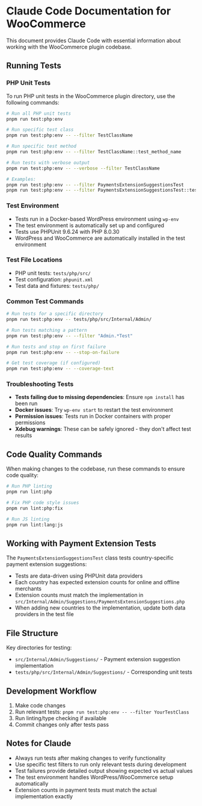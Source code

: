 # Claude Code Documentation for WooCommerce

This document provides Claude Code with essential information about working with the WooCommerce plugin codebase.

## Running Tests

### PHP Unit Tests

To run PHP unit tests in the WooCommerce plugin directory, use the following commands:

```bash
# Run all PHP unit tests
pnpm run test:php:env

# Run specific test class
pnpm run test:php:env -- --filter TestClassName

# Run specific test method
pnpm run test:php:env -- --filter TestClassName::test_method_name

# Run tests with verbose output
pnpm run test:php:env -- --verbose --filter TestClassName

# Examples:
pnpm run test:php:env -- --filter PaymentsExtensionSuggestionsTest
pnpm run test:php:env -- --filter PaymentsExtensionSuggestionsTest::test_get_country_extensions_count_with_merchant_selling_online
```

### Test Environment

- Tests run in a Docker-based WordPress environment using `wp-env`
- The test environment is automatically set up and configured
- Tests use PHPUnit 9.6.24 with PHP 8.0.30
- WordPress and WooCommerce are automatically installed in the test environment

### Test File Locations

- PHP unit tests: `tests/php/src/`
- Test configuration: `phpunit.xml`
- Test data and fixtures: `tests/php/`

### Common Test Commands

```bash
# Run tests for a specific directory
pnpm run test:php:env -- tests/php/src/Internal/Admin/

# Run tests matching a pattern
pnpm run test:php:env -- --filter "Admin.*Test"

# Run tests and stop on first failure
pnpm run test:php:env -- --stop-on-failure

# Get test coverage (if configured)
pnpm run test:php:env -- --coverage-text
```

### Troubleshooting Tests

- **Tests failing due to missing dependencies**: Ensure `npm install` has been run
- **Docker issues**: Try `wp-env start` to restart the test environment
- **Permission issues**: Tests run in Docker containers with proper permissions
- **Xdebug warnings**: These can be safely ignored - they don't affect test results

## Code Quality Commands

When making changes to the codebase, run these commands to ensure code quality:

```bash
# Run PHP linting
pnpm run lint:php

# Fix PHP code style issues
pnpm run lint:php:fix

# Run JS linting
pnpm run lint:lang:js
```

## Working with Payment Extension Tests

The `PaymentsExtensionSuggestionsTest` class tests country-specific payment extension suggestions:

- Tests are data-driven using PHPUnit data providers
- Each country has expected extension counts for online and offline merchants
- Extension counts must match the implementation in `src/Internal/Admin/Suggestions/PaymentsExtensionSuggestions.php`
- When adding new countries to the implementation, update both data providers in the test file

## File Structure

Key directories for testing:

- `src/Internal/Admin/Suggestions/` - Payment extension suggestion implementation
- `tests/php/src/Internal/Admin/Suggestions/` - Corresponding unit tests

## Development Workflow

1. Make code changes
2. Run relevant tests: `pnpm run test:php:env -- --filter YourTestClass`
3. Run linting/type checking if available
4. Commit changes only after tests pass

## Notes for Claude

- Always run tests after making changes to verify functionality
- Use specific test filters to run only relevant tests during development
- Test failures provide detailed output showing expected vs actual values
- The test environment handles WordPress/WooCommerce setup automatically
- Extension counts in payment tests must match the actual implementation exactly
